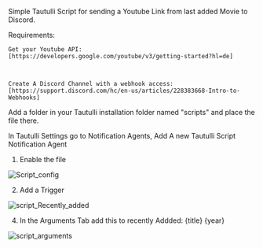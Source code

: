 Simple Tautulli Script for sending a Youtube Link from last added Movie to Discord.


Requirements:


    Get your Youtube API: [https://developers.google.com/youtube/v3/getting-started?hl=de]



    Create A Discord Channel with a webhook access: [https://support.discord.com/hc/en-us/articles/228383668-Intro-to-Webhooks]






Add a folder in your Tautulli installation folder named "scripts" and place the file there.


In Tautulli Settings go to Notification Agents,
Add A new Tautulli Script Notification Agent

1. Enable the file


![Script_config](https://github.com/sudoWalker/tautulli-youtubelink-Discord-messenger/assets/5301174/09c6b90f-ea34-4578-9132-437adaaa96d9)




2. Add a Trigger


![script_Recently_added](https://github.com/sudoWalker/tautulli-youtubelink-Discord-messenger/assets/5301174/5fbb457e-d619-44ee-bdf0-dc15e00644dd)




4. In the Arguments Tab add this to recently Addded: {title} {year}


![script_arguments](https://github.com/sudoWalker/tautulli-youtubelink-Discord-messenger/assets/5301174/c1892ed1-511d-4f2b-a6e6-d552e68ac054)
